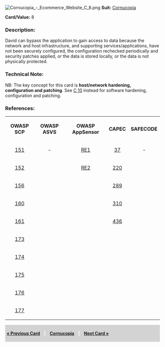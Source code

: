 ![Cornucopia_-_Ecommerce_Website_C_8.png](Cornucopia_-_Ecommerce_Website_C_8.png
"Cornucopia_-_Ecommerce_Website_C_8.png") **Suit:**
[Cornucopia](Cornucopia_-_Ecommerce_Website_-_C "wikilink")

**Card/Value:** 8

### Description:

David can bypass the application to gain access to data because the
network and host infrastructure, and supporting services/applications,
have not been securely configured, the configuration rechecked
periodically and security patches applied, or the data is stored
locally, or the data is not physically protected.

### Technical Note:

NB: The key concept for this card is **host/network hardening,
configuration and patching**. See [C
10](Cornucopia_-_Ecommerce_Website_-_C_ "wikilink") instead for software
hardening, configuration and patching.

### References:

<table class="wikitable" style="text-align:center;">

<tr>

<th>

OWASP SCP

</th>

<th>

OWASP ASVS

</th>

<th>

OWASP AppSensor

</th>

<th>

CAPEC

</th>

<th>

SAFECODE

</th>

</tr>

<tr>

<td>

[151](OWASP_Secure_Coding_Practices_Checklist#151 "wikilink")

</td>

<td>

\-

</td>

<td>

[RE1](AppSensor_DetectionPoints#RE1 "wikilink")

</td>

<td>

[37](https://capec.mitre.org/data/definitions/37.html)

</td>

<td>

\-

</td>

</tr>

<tr>

<td>

[152](OWASP_Secure_Coding_Practices_Checklist#152 "wikilink")

</td>

<td>

</td>

<td>

[RE2](AppSensor_DetectionPoints#RE2 "wikilink")

</td>

<td>

[220](https://capec.mitre.org/data/definitions/220.html)

</td>

<td>

</td>

</tr>

<tr>

<td>

[156](OWASP_Secure_Coding_Practices_Checklist#156 "wikilink")

</td>

<td>

</td>

<td>

</td>

<td>

[289](https://capec.mitre.org/data/definitions/289.html)

</td>

<td>

</td>

</tr>

<tr>

<td>

[160](OWASP_Secure_Coding_Practices_Checklist#160 "wikilink")

</td>

<td>

</td>

<td>

</td>

<td>

[310](https://capec.mitre.org/data/definitions/310.html)

</td>

<td>

</td>

</tr>

<tr>

<td>

[161](OWASP_Secure_Coding_Practices_Checklist#161 "wikilink")

</td>

<td>

</td>

<td>

</td>

<td>

[436](https://capec.mitre.org/data/definitions/436.html)

</td>

<td>

</td>

</tr>

<tr>

<td>

[173](OWASP_Secure_Coding_Practices_Checklist#173 "wikilink")

</td>

<td>

</td>

<td>

</td>

<td>

</td>

<td>

</td>

</tr>

<tr>

<td>

[174](OWASP_Secure_Coding_Practices_Checklist#174 "wikilink")

</td>

<td>

</td>

<td>

</td>

<td>

</td>

<td>

</td>

</tr>

<tr>

<td>

[175](OWASP_Secure_Coding_Practices_Checklist#175 "wikilink")

</td>

<td>

</td>

<td>

</td>

<td>

</td>

<td>

</td>

</tr>

<tr>

<td>

[176](OWASP_Secure_Coding_Practices_Checklist#176 "wikilink")

</td>

<td>

</td>

<td>

</td>

<td>

</td>

<td>

</td>

</tr>

<tr>

<td>

[177](OWASP_Secure_Coding_Practices_Checklist#177 "wikilink")

</td>

<td>

</td>

<td>

</td>

<td>

</td>

<td>

</td>

</tr>

</table>

<div style="padding:5px;background:LightGray;color:White;font-weight:bold;">

[« Previous Card](Cornucopia_-_Ecommerce_Website_-_C_7 "wikilink")
<span style="padding-left:10px;padding-right:10px;"> |</span>
[Cornucopia](Cornucopia_-_Ecommerce_Website_-_C "wikilink")
<span style="padding-left:10px;padding-right:10px;"> |</span> [Next Card
»](Cornucopia_-_Ecommerce_Website_-_C_9 "wikilink")

</div>